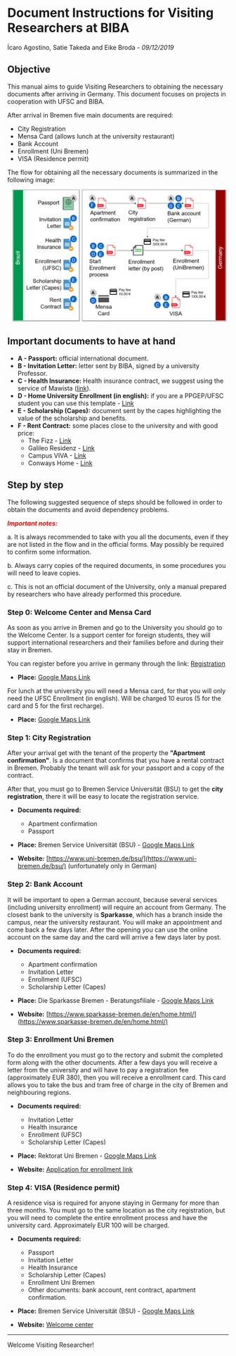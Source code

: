 # Document Instructions for Visiting Researchers at BIBA
Ícaro Agostino, Satie Takeda and Eike Broda - *09/12/2019*

## Objective

This manual aims to guide Visiting Researchers to obtaining the necessary documents after arriving in Germany. This document focuses on projects in cooperation with UFSC and BIBA.

After arrival in Bremen five main documents are required:

- City Registration
- Mensa Card (allows lunch at the university restaurant)
- Bank Account
- Enrollment (Uni Bremen)
- VISA (Residence permit)

The flow for obtaining all the necessary documents is summarized in the following image:

![Flow](https://github.com/icaroagostino/BD/raw/master/newBIBA%20(1).png)

## Important documents to have at hand

- **A - Passport:** official international document.
- **B - Invitation Letter:** letter sent by BIBA, signed by a university Professor.
- **C - Health Insurance:** Health insurance contract, we suggest using the service of Mawista ([link](https://www.mawista.com/en/)).
- **D - Home University Enrollment (in english):** if you are a PPGEP/UFSC student you can use this template - 
[Link](https://drive.google.com/open?id=18sKO0Ni9or1b0Qqov5e1e5-QjbXShtD0)
- **E - Scholarship (Capes):** document sent by the capes highlighting the value of the scholarship and benefits.
- **F - Rent Contract:** some places close to the university and with good price:
  - The Fizz - [Link](https://www.the-fizz.com/student-accommodation/bremen)
  - Galileo Residenz - [Link](https://www.galileoresidenz.de/en/home/)
  - Campus VIVA - [Link](https://www.campusviva.de/en/renting/bremen/)
  - Conways Home - [Link](https://conways-home.de/en/)

## Step by step

The following suggested sequence of steps should be followed in order to obtain the documents and avoid dependency problems.

<span style="color:red">__*Important notes:*__</span>

a. It is always recommended to take with you all the documents, even if they are not listed in the flow and in the official forms. May possibly be required to confirm some information.

b. Always carry copies of the required documents, in some procedures you will need to leave copies.

c. This is not an official document of the University, only a manual prepared by researchers who have already performed this procedure.

### Step 0: Welcome Center and Mensa Card

As soon as you arrive in Bremen and go to the University you should go to the Welcome Center. Is a support center for foreign students, they will support international researchers and their families before and during their stay in Bremen.

You can register before you arrive in germany through the link: [Registration](https://www.uni-bremen.de/en/research-alliance/welcome-center/registration-at-the-welcome-center-for-international-researchers/)

- **Place:** [Google Maps Link](https://goo.gl/maps/Jk2JjAdK4CBbfENm7)

For lunch at the university you will need a Mensa card, for that you will only need the UFSC Enrollment (in english). Will be charged 10 euros (5 for the card and 5 for the first recharge).

- **Place:** [Google Maps Link](https://goo.gl/maps/tMqfaMUT3jhUApwZ7)

### Step 1: City Registration

After your arrival get with the tenant of the property the **"Apartment confirmation"**. Is a document that confirms that you have a rental contract in Bremen. Probably the tenant will ask for your passport and a copy of the contract. 

After that, you must go to Bremen Service Universität (BSU) to get the **city registration**, there it will be easy to locate the registration service.

- **Documents required:**

  - Apartment confirmation
  - Passport

- **Place:** Bremen Service Universität (BSU) - 
  [Google Maps Link](https://goo.gl/maps/GnnWBwHyyLBEf8kP9)
  
- **Website:** [https://www.uni-bremen.de/bsu/](https://www.uni-bremen.de/bsu/)
  (unfortunately only in German)
  
### Step 2: Bank Account

It will be important to open a German account, because several services (including university enrollment) will require an account from Germany. The closest bank to the university is **Sparkasse**, which has a branch inside the campus, near the university restaurant. You will make an appointment and come back a few days later. After the opening you can use the online account on the same day and the card will arrive a few days later by post.

- **Documents required:**

  - Apartment confirmation
  - Invitation Letter
  - Enrollment (UFSC)
  - Scholarship Letter (Capes)

- **Place:** Die Sparkasse Bremen - Beratungsfiliale - 
  [Google Maps Link](https://goo.gl/maps/rEqxQTtSRghdga1FA)
  
- **Website:** [https://www.sparkasse-bremen.de/en/home.html/](https://www.sparkasse-bremen.de/en/home.html/)
  
### Step 3: Enrollment Uni Bremen

To do the enrollment you must go to the rectory and submit the completed form along with the other documents. After a few days you will receive a letter from the university and will have to pay a registration fee (approximately EUR 380), then you will receive a enrollment card. This card allows you to take the bus and tram free of charge in the city of Bremen and neighbouring regions.

- **Documents required:**

  - Invitation Letter
  - Health insurance
  - Enrollment (UFSC)
  - Scholarship Letter (Capes)

- **Place:** Rektorat Uni Bremen - 
  [Google Maps Link](https://goo.gl/maps/hxe7DtSm7qzy3QfM7)
  
- **Website:** [Application for enrollment link](https://www.uni-bremen.de/en/studies/orientation-application/applying-for-a-place/applications-from-abroad/freemover-visiting-students-at-the-university-of-bremen.html)
  
### Step 4: VISA (Residence permit)

A residence visa is required for anyone staying in Germany for more than three months. You must go to the same location as the city registration, but you will need to complete the entire enrollment process and have the university card. Approximately EUR 100 will be charged.

- **Documents required:**

  - Passport
  - Invitation Letter
  - Health Insurance
  - Scholarship Letter (Capes)
  - Enrollment Uni Bremen
  - Other documents: bank account, rent contract, apartment confirmation.

- **Place:** Bremen Service Universität (BSU) - 
  [Google Maps Link](https://goo.gl/maps/GnnWBwHyyLBEf8kP9)
  
- **Website:** [Welcome center](https://www.uni-bremen.de/en/research-alliance/welcome-center/visa-and-entry/)

***
Welcome Visiting Researcher!
